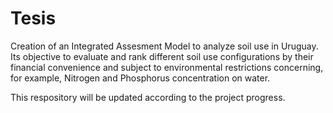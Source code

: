# Tesis

Creation of an Integrated Assesment Model to analyze soil use in Uruguay. Its objective to evaluate and rank different soil use configurations by their financial convenience and subject to environmental restrictions concerning, for example, Nitrogen and Phosphorus concentration on water. 

This respository will be updated according to the project progress.


